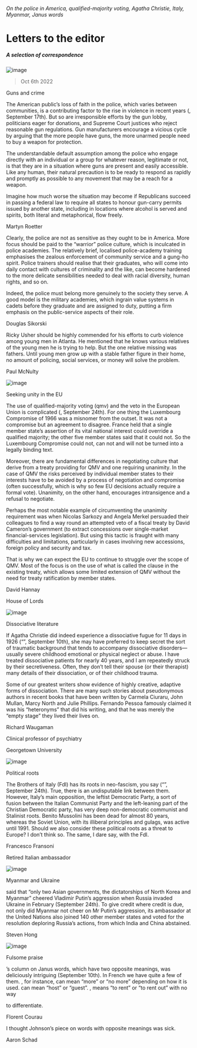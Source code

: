 ###### On the police in America, qualified-majority voting, Agatha Christie, Italy, Myanmar, Janus words
# Letters to the editor 
##### A selection of correspondence 
![image](images/20220917_SRR_SQ.jpg) 
> Oct 6th 2022 
Guns and crime
The American public’s loss of faith in the police, which varies between communities, is a contributing factor to the rise in violence in recent years (, September 17th). But so are irresponsible efforts by the gun lobby, politicians eager for donations, and Supreme Court justices who reject reasonable gun regulations. Gun manufacturers encourage a vicious cycle by arguing that the more people have guns, the more unarmed people need to buy a weapon for protection. 
The understandable default assumption among the police who engage directly with an individual or a group for whatever reason, legitimate or not, is that they are in a situation where guns are present and easily accessible. Like any human, their natural precaution is to be ready to respond as rapidly and promptly as possible to any movement that may be a reach for a weapon. 
Imagine how much worse the situation may become if Republicans succeed in passing a federal law to require all states to honour gun-carry permits issued by another state, including in locations where alcohol is served and spirits, both literal and metaphorical, flow freely.
Martyn Roetter

 Clearly, the police are not as sensitive as they ought to be in America. More focus should be paid to the “warrior” police culture, which is inculcated in police academies. The relatively brief, localised police-academy training emphasises the zealous enforcement of community service and a gung-ho spirit. Police trainers should realise that their graduates, who will come into daily contact with cultures of criminality and the like, can become hardened to the more delicate sensibilities needed to deal with racial diversity, human rights, and so on. 
Indeed, the police must belong more genuinely to the society they serve. A good model is the military academies, which ingrain value systems in cadets before they graduate and are assigned to duty, putting a firm emphasis on the public-service aspects of their role. 
Douglas Sikorski

Ricky Usher should be highly commended for his efforts to curb violence among young men in Atlanta. He mentioned that he knows various relatives of the young men he is trying to help. But the one relative missing was fathers. Until young men grow up with a stable father figure in their home, no amount of policing, social services, or money will solve the problem.
Paul McNulty

![image](images/20220924_EUD000.jpg) 

Seeking unity in the EU
The use of qualified-majority voting (qmv) and the veto in the European Union is complicated (, September 24th). For one thing the Luxembourg Compromise of 1966 was a misnomer from the outset. It was not a compromise but an agreement to disagree. France held that a single member state’s assertion of its vital national interest could override a qualified majority; the other five member states said that it could not. So the Luxembourg Compromise could not, can not and will not be turned into a legally binding text. 
Moreover, there are fundamental differences in negotiating culture that derive from a treaty providing for QMV and one requiring unanimity. In the case of QMV the risks perceived by individual member states to their interests have to be avoided by a process of negotiation and compromise (often successfully, which is why so few EU decisions actually require a formal vote). Unanimity, on the other hand, encourages intransigence and a refusal to negotiate.
Perhaps the most notable example of circumventing the unanimity requirement was when Nicolas Sarkozy and Angela Merkel persuaded their colleagues to find a way round an attempted veto of a fiscal treaty by David Cameron’s government (to extract concessions over single-market financial-services legislation). But using this tactic is fraught with many difficulties and limitations, particularly in cases involving new accessions, foreign policy and security and tax.
That is why we can expect the EU to continue to struggle over the scope of QMV. Most of the focus is on the use of what is called the  clause in the existing treaty, which allows some limited extension of QMV without the need for treaty ratification by member states. 
David Hannay
House of Lords

![image](images/20220910_CUP503.jpg) 

Dissociative literature
If Agatha Christie did indeed experience a dissociative fugue for 11 days in 1926 (“”, September 10th), she may have preferred to keep secret the sort of traumatic background that tends to accompany dissociative disorders—usually severe childhood emotional or physical neglect or abuse. I have treated dissociative patients for nearly 40 years, and I am repeatedly struck by their secretiveness. Often, they don’t tell their spouse (or their therapist) many details of their dissociation, or of their childhood trauma. 
Some of our greatest writers show evidence of highly creative, adaptive forms of dissociation. There are many such stories about pseudonymous authors in recent books that have been written by Carmela Ciuraru, John Mullan, Marcy North and Julie Phillips. Fernando Pessoa famously claimed it was his “heteronyms” that did his writing, and that he was merely the “empty stage” they lived their lives on.
Richard Waugaman
Clinical professor of psychiatry
Georgetown University
 
![image](images/20220924_LDD001.jpg) 

Political roots
The Brothers of Italy (FdI) has its roots in neo-fascism, you say (“”, September 24th). True, there is an undisputable link between them. However, Italy’s main opposition, the leftist Democratic Party, a sort of fusion between the Italian Communist Party and the left-leaning part of the Christian Democratic party, has very deep non-democratic communist and Stalinist roots. Benito Mussolini has been dead for almost 80 years, whereas the Soviet Union, with its illiberal principles and gulags, was active until 1991. Should we also consider these political roots as a threat to Europe? I don’t think so. The same, I dare say, with the FdI. 
Francesco Fransoni
Retired Italian ambassador

![image](images/20220924_ASD001.jpg) 

Myanmar and Ukraine
 said that “only two Asian governments, the dictatorships of North Korea and Myanmar” cheered Vladimir Putin’s aggression when Russia invaded Ukraine in February (September 24th). To give credit where credit is due, not only did Myanmar not cheer on Mr Putin’s aggression, its ambassador at the United Nations also joined 140 other member states and voted for the resolution deploring Russia’s actions, from which India and China abstained.
Steven Hong

![image](images/20220910_BKD001.jpg) 

Fulsome praise
’s column on Janus words, which have two opposite meanings, was deliciously intriguing (September 10th). In French we have quite a few of them. , for instance, can mean “more” or “no more” depending on how it is used.  can mean “host” or “guest”. , means “to rent” or “to rent out” with no way 
to differentiate. 
Florent Courau

I thought Johnson’s piece on words with opposite meanings was sick.
Aaron Schad

